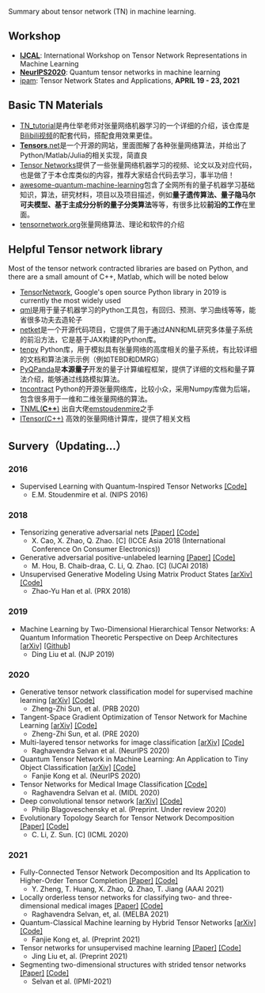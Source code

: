 Summary about tensor network (TN) in machine learning.

## Workshop

* [**IJCAL**](https://tensorworkshop.github.io/2020/CFP.html): International Workshop on Tensor Network Representations in Machine Learning
* [**NeurIPS2020**](https://tensorworkshop.github.io/NeurIPS2020/): Quantum tensor networks in machine learning
* [ipam](http://ipam.ucla.edu/wp-content/uploads/2019/09/TMWS2-Poster.pdf): Tensor Network States and Applications, **APRIL 19 - 23, 2021**

## Basic TN Materials

* [TN_tutorial](https://github.com/ranshiju/TN_tutorial)是冉仕举老师对张量网络机器学习的一个详细的介绍，该仓库是[Bilibili视频](https://www.bilibili.com/video/BV17z411i7yM?p=1)的配套代码，搭配食用效果更佳。
* [**Tensors**.net](https://www.tensors.net/)是一个开源的网站，里面图解了各种张量网络算法，并给出了Python/Matlab/Julia的相关实现，简直良
* [Tensor Networks](https://paperswithcode.com/task/tensor-networks)提供了一些张量网络机器学习的视频、论文以及对应代码，也是做了于本仓库类似的内容，推荐大家结合代码去学习，事半功倍！
* [awesome-quantum-machine-learning](https://github.com/krishnakumarsekar/awesome-quantum-machine-learning)包含了全网所有的量子机器学习基础知识，算法，研究材料，项目以及项目描述，例如**量子遗传算法、量子隐马尔可夫模型、基于主成分分析的量子分类算法**等等，有很多比较**前沿的工作**在里面。
* [tensornetwork.org](https://tensornetwork.org/)张量网络算法、理论和软件的介绍

## **Helpful Tensor network library**

Most of the tensor network contracted libraries are based on Python, and there are a small amount of C++, Matlab, which will be noted below

* [TensorNetwork](https://github.com/google/TensorNetwork), Google's open source Python library in 2019 is currently the most widely used
* [qml](https://github.com/qmlcode/qml)是用于量子机器学习的Python工具包，有回归、预测、学习曲线等等，能省很多功夫去造轮子
* [netket](https://github.com/netket/netket)是一个开源代码项目，它提供了用于通过ANN和ML研究多体量子系统的前沿方法，它是基于JAX构建的Python库。
* [tenpy](https://github.com/tenpy/tenpy) Python库，用于模拟具有张量网络的高度相关的量子系统，有比较详细的文档和算法演示示例（例如TEBD和DMRG）
* [PyQPanda](https://github.com/OriginQ/QPanda-2)是**本源量子**开发的量子计算编程框架，提供了详细的文档和量子算法介绍，能够通过线路模拟算法。
* [tncontract](https://github.com/andrewdarmawan/tncontract) Python的开源张量网络库，比较小众，采用Numpy库做为后端，包含很多用于一维和二维张量网络的算法。
* [TNML(**C++**)](https://github.com/emstoudenmire/TNML)  出自大佬[emstoudenmire](https://github.com/emstoudenmire/TNML/commits?author=emstoudenmire)之手
* [ITensor(C++)](https://github.com/ITensor/ITensor) 高效的张量网络计算库，提供了相关文档

## Survery（Updating...）


### 2016
* Supervised Learning with Quantum-Inspired Tensor Networks [[Code]](https://github.com/emstoudenmire/TNML)
  * E.M. Stoudenmire et al. (NIPS 2016)

### 2018
* Tensorizing generative adversarial nets [[Paper]](https://ieeexplore.ieee.org/abstract/document/8552122) [[Code]](https://github.com/xwcao/TGAN)
  * X. Cao, X. Zhao, Q. Zhao. [C] (ICCE Asia 2018 (International Conference On Consumer Electronics))
* Generative adversarial positive-unlabeled learning [[Paper]](https://www.ijcai.org/proceedings/2018/0312.pdf) [[Code]](https://qibinzhao.github.io/publications/IJCAI_2018_HouMing/gen_pu_demo.zip)
  * M. Hou, B. Chaib-draa, C. Li, Q. Zhao. [C] (IJCAI 2018)
* Unsupervised Generative Modeling Using Matrix Product States [[arXiv]](https://arxiv.org/abs/1709.01662) [[Code]](https://github.com/congzlwag/UnsupGenModbyMPS) 
  * Zhao-Yu Han et al. (PRX 2018)

### 2019
* Machine Learning by Two-Dimensional Hierarchical Tensor Networks: A Quantum Information Theoretic Perspective on Deep Architectures [[arXiv]](https://arxiv.org/abs/1710.04833) [[Github]](https://github.com/dingliu0305/Tree-Tensor-Networks-in-Machine-Learning)
  * Ding Liu et al. (NJP 2019)

### 2020
* Generative tensor network classification model for supervised machine learning [[arXiv]](https://arxiv.org/abs/1903.10742) [[Code]](https://github.com/crazybigcat/GTNC)
  * Zheng-Zhi Sun, et al. (PRB 2020)
* Tangent-Space Gradient Optimization of Tensor Network for Machine Learning  [[arXiv]](https://arxiv.org/abs/2001.04029) [[Code]](https://github.com/crazybigcat/TSGO)
  * Zheng-Zhi Sun, et al. (PRE 2020)
* Multi-layered tensor networks for image classification [[arXiv]](https://arxiv.org/abs/2011.06982) [[Code]](https://github.com/raghavian/mltn)
  * Raghavendra Selvan et al. (NeurIPS 2020)
* Quantum Tensor Network in Machine Learning: An Application to Tiny Object Classification [[arXiv]](https://arxiv.org/pdf/2101.03154.pdf) [[Code]](https://github.com/timqqt/MERA_Image_Classification)
  * Fanjie Kong et al. (NeurIPS 2020)
* Tensor Networks for Medical Image Classification [[Code]](https://github.com/raghavian/loTeNet_pytorch/)
  * Raghavendra Selvan et al. (MIDL 2020) 
* Deep convolutional tensor network [[arXiv]](https://arxiv.org/abs/2005.14506) [[Code]](https://github.com/philip-bl/dctn)
  * Philip Blagoveschensky et al. (Preprint. Under review 2020)
* Evolutionary Topology Search for Tensor Network Decomposition [[Paper]](http://proceedings.mlr.press/v119/li20l/li20l.pdf) [[Code]](https://github.com/minogame/icml2020-TNGA)
  * C. Li, Z. Sun. [C] (ICML 2020)

### 2021
* Fully-Connected Tensor Network Decomposition and Its Application to Higher-Order Tensor Completion [[Paper]](https://www.aaai.org/AAAI21Papers/AAAI-4990.ZhengY.pdf) [[Code]](https://qibinzhao.github.io/publications/AAAI2021_Yu_Bang_Zheng/code_FCTN_Decomposition.zip)
  * Y. Zheng, T. Huang, X. Zhao, Q. Zhao, T. Jiang (AAAI 2021)
* Locally orderless tensor networks for classifying two- and three-dimensional medical images [[Paper]]() [[Code]](https://github.com/raghavian/LoTeNet_pytorch/)
  * Raghavendra Selvan, et, al. (MELBA 2021)
* Quantum-Classical Machine learning by Hybrid Tensor Networks [[arXiv]](https://arxiv.org/abs/2005.09428) [[Code]](https://github.com/dingliu0305/Hybrid-Tensor-Network)
  * Fanjie Kong et, al. (Preprint 2021)
* Tensor networks for unsupervised machine learning [[Paper]](https://arxiv.org/abs/2106.12974) [[Code]](https://github.com/bnuliujing/tn-for-unsup-ml)
  * Jing Liu et, al. (Preprint 2021)
* Segmenting two-dimensional structures with strided tensor networks [[Paper]](https://arxiv.org/abs/2102.06900) [[Code]](https://github.com/raghavian/strided-tenet)
  * Selvan et al. (IPMI-2021)
